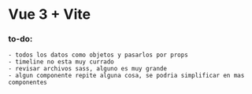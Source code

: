 # Vue 3 + Vite

### to-do: 
    - todos los datos como objetos y pasarlos por props
    - timeline no esta muy currado
    - revisar archivos sass, alguno es muy grande
    - algun componente repite alguna cosa, se podria simplificar en mas componentes
